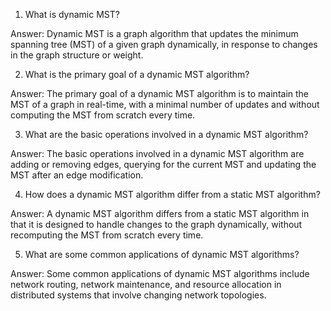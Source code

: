 

1. What is dynamic MST?

Answer: Dynamic MST is a graph algorithm that updates the minimum spanning tree (MST) of a given graph dynamically, in response to changes in the graph structure or weight. 

2. What is the primary goal of a dynamic MST algorithm?

Answer: The primary goal of a dynamic MST algorithm is to maintain the MST of a graph in real-time, with a minimal number of updates and without computing the MST from scratch every time. 

3. What are the basic operations involved in a dynamic MST algorithm?

Answer: The basic operations involved in a dynamic MST algorithm are adding or removing edges, querying for the current MST and updating the MST after an edge modification. 

4. How does a dynamic MST algorithm differ from a static MST algorithm?

Answer: A dynamic MST algorithm differs from a static MST algorithm in that it is designed to handle changes to the graph dynamically, without recomputing the MST from scratch every time. 

5. What are some common applications of dynamic MST algorithms?

Answer: Some common applications of dynamic MST algorithms include network routing, network maintenance, and resource allocation in distributed systems that involve changing network topologies.